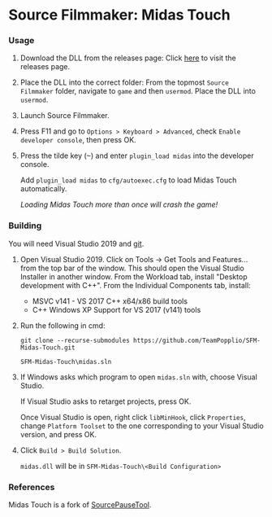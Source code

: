 # Source Filmmaker: Midas Touch

### Usage
1. Download the DLL from the releases page:
    Click [here](https://github.com/TeamPopplio/SFM-Midas-Touch/releases) to visit the releases page.

2. Place the DLL into the correct folder:
    From the topmost `Source Filmmaker` folder, navigate to `game` and then `usermod`. Place the DLL into `usermod`.

3. Launch Source Filmmaker.
4. Press F11 and go to `Options > Keyboard > Advanced`, check `Enable developer console`, then press OK.
5. Press the tilde key (<kbd>~</kbd>) and enter `plugin_load midas` into the developer console.

   Add `plugin_load midas` to `cfg/autoexec.cfg` to load Midas Touch automatically.

   *Loading Midas Touch more than once will crash the game!*

### Building
You will need Visual Studio 2019 and [git](https://git-scm.com).

1. Open Visual Studio 2019. Click on Tools → Get Tools and Features... from the top bar of the window. 
This should open the Visual Studio Installer in another window. From the Workload tab, install "Desktop development with C++". From the Individual Components tab, install:
	- MSVC v141 - VS 2017 C++ x64/x86 build tools
	- C++ Windows XP Support for VS 2017 (v141) tools

1. Run the following in cmd:
    ```
    git clone --recurse-submodules https://github.com/TeamPopplio/SFM-Midas-Touch.git
    
    SFM-Midas-Touch\midas.sln
    ```

1. If Windows asks which program to open `midas.sln` with, choose Visual Studio.

   If Visual Studio asks to retarget projects, press OK.

   Once Visual Studio is open, right click `libMinHook`, click `Properties`, change `Platform Toolset` to the one corresponding to your Visual Studio version, and press OK.

1. Click `Build > Build Solution`.

   `midas.dll` will be in `SFM-Midas-Touch\<Build Configuration>`

### References
Midas Touch is a fork of [SourcePauseTool](https://github.com/YaLTeR/SourcePauseTool).
